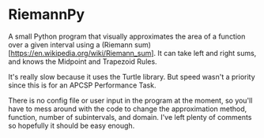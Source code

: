 # RiemannPy

A small Python program that visually approximates the area of a function over a given interval using a (Riemann sum)[https://en.wikipedia.org/wiki/Riemann_sum]. It can take left and right sums, and knows the Midpoint and Trapezoid Rules.

It's really slow because it uses the Turtle library. But speed wasn't a priority since this is for an APCSP Performance Task.

There is no config file or user input in the program at the moment, so you'll have to mess around with the code to change the approximation method, function, number of subintervals, and domain. I've left plenty of comments so hopefully it should be easy enough.
